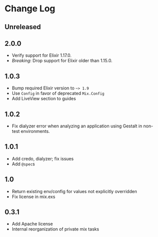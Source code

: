 Change Log
==========

## Unreleased

## 2.0.0

- Verify support for Elixir 1.17.0.
- *Breaking*: Drop support for Elixir older than 1.15.0.

## 1.0.3

- Bump required Elixir version to `~> 1.9`
- Use `Config` in favor of deprecated `Mix.Config`
- Add LiveView section to guides

## 1.0.2

- Fix dialyzer error when analyzing an application using Gestalt in
  non-test environments.

## 1.0.1

- Add credo, dialyzer; fix issues
- Add `@spec`s

## 1.0

- Return existing env/config for values not explicitly overridden
- Fix license in mix.exs

## 0.3.1

- Add Apache license
- Internal reorganization of private mix tasks
